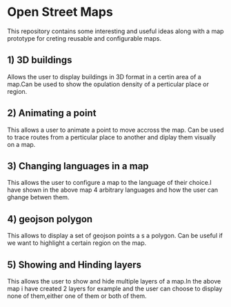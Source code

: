 # Open Street Maps
This repository contains some interesting and useful ideas along with a map prototype for creting reusable and configurable maps.

## 1) 3D buildings
  Allows the user to display buildings in 3D format in a certin area of a map.Can be used to show the opulation density of a    perticular place or region.
  
## 2) Animating a point
  This allows a user to animate a point to move accross the map. Can be used to trace routes from a perticular place to another and diplay them visually on a map.
  
## 3) Changing languages in a map
   This allows the user to configure a map to the language of their choice.I have shown in the above map 4 arbitrary languages and how the user can ghange betwen them.
   
## 4) geojson polygon
   This allows to display a set of geojson points a s a polygon. Can be useful if we want to highlight a certain region on the map.
   
## 5) Showing and Hinding layers
   This allows the user to show and hide multiple layers of a map.In the above map i have created 2 layers for example and the user can choose to display none of them,either one of them or both of them.
